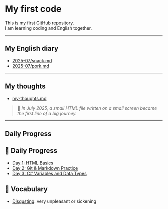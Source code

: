# My first code

This is my first GitHub repository.  
I am learning coding and English together.

---

## My English diary
- [2025-07/snack.md](english-diary/2025-07/snack.md)
- [2025-07/pork.md](english-diary/2025-07/pork.md)

---

## My thoughts
- [my-thoughts.md](english-diary/my-thoughts.md)
> 📜 *In July 2025, a small HTML file written on a small screen became the first line of a big journey.*
---

## Daily Progress
## 📅 Daily Progress

- [Day 1: HTML Basics](Day-1.md)
- [Day 2: Git & Markdown Practice](Day-2.md)
- [Day 3: C# Variables and Data Types](Day-3.md)

## 📖 Vocabulary

- [Disgusting](vocabulary/disgusting.md): very unpleasant or sickening

